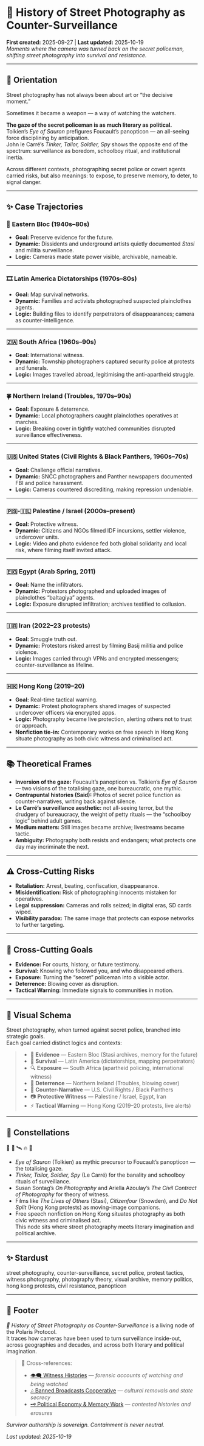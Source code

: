# 📸 History of Street Photography as Counter-Surveillance  
**First created:** 2025-09-27 | **Last updated:** 2025-10-19  
*Moments where the camera was turned back on the secret policeman, shifting street photography into survival and resistance.*  

---

## 🧿 Orientation  

Street photography has not always been about art or “the decisive moment.”  

Sometimes it became a weapon — a way of watching the watchers.  

**The gaze of the secret policeman is as much literary as political.**  
Tolkien’s *Eye of Sauron* prefigures Foucault’s panopticon — an all-seeing force disciplining by anticipation.  
John le Carré’s *Tinker, Tailor, Soldier, Spy* shows the opposite end of the spectrum: surveillance as boredom, schoolboy ritual, and institutional inertia.  

Across different contexts, photographing secret police or covert agents carried risks, but also meanings: to expose, to preserve memory, to deter, to signal danger.  

---

## ✨ Case Trajectories  

### 📸 **Eastern Bloc (1940s–80s)**  
- **Goal:** Preserve evidence for the future.  
- **Dynamic:** Dissidents and underground artists quietly documented *Stasi* and militia surveillance.  
- **Logic:** Cameras made state power visible, archivable, nameable.  

---

### 🎞️ **Latin America Dictatorships (1970s–80s)**  
- **Goal:** Map survival networks.  
- **Dynamic:** Families and activists photographed suspected plainclothes agents.  
- **Logic:** Building files to identify perpetrators of disappearances; camera as counter-intelligence.  

---

### 🇿🇦 **South Africa (1960s–90s)**  
- **Goal:** International witness.  
- **Dynamic:** Township photographers captured security police at protests and funerals.  
- **Logic:** Images travelled abroad, legitimising the anti-apartheid struggle.  

---

### 🍀 **Northern Ireland (Troubles, 1970s–90s)**  
- **Goal:** Exposure & deterrence.  
- **Dynamic:** Local photographers caught plainclothes operatives at marches.  
- **Logic:** Breaking cover in tightly watched communities disrupted surveillance effectiveness.  

---

### 🇺🇸 **United States (Civil Rights & Black Panthers, 1960s–70s)**  
- **Goal:** Challenge official narratives.  
- **Dynamic:** SNCC photographers and Panther newspapers documented FBI and police harassment.  
- **Logic:** Cameras countered discrediting, making repression undeniable.  

---

### 🇵🇸-🇮🇱 **Palestine / Israel (2000s–present)**  
- **Goal:** Protective witness.  
- **Dynamic:** Citizens and NGOs filmed IDF incursions, settler violence, undercover units.  
- **Logic:** Video and photo evidence fed both global solidarity and local risk, where filming itself invited attack.  

---

### 🇪🇬 **Egypt (Arab Spring, 2011)**  
- **Goal:** Name the infiltrators.  
- **Dynamic:** Protestors photographed and uploaded images of plainclothes “baltagiya” agents.  
- **Logic:** Exposure disrupted infiltration; archives testified to collusion.  

---

### 🇮🇷 **Iran (2022–23 protests)**  
- **Goal:** Smuggle truth out.  
- **Dynamic:** Protestors risked arrest by filming Basij militia and police violence.  
- **Logic:** Images carried through VPNs and encrypted messengers; counter-surveillance as lifeline.  

---

### 🇭🇰 **Hong Kong (2019–20)**  
- **Goal:** Real-time tactical warning.  
- **Dynamic:** Protest photographers shared images of suspected undercover officers via encrypted apps.  
- **Logic:** Photography became live protection, alerting others not to trust or approach.  
- **Nonfiction tie-in:** Contemporary works on free speech in Hong Kong situate photography as both civic witness and criminalised act.  

---

## 📚 Theoretical Frames  

- **Inversion of the gaze:** Foucault’s panopticon vs. Tolkien’s *Eye of Sauron* — two visions of the totalising gaze, one bureaucratic, one mythic.  
- **Contrapuntal histories (Said):** Photos of secret police function as counter-narratives, writing back against silence.  
- **Le Carré’s surveillance aesthetic:** not all-seeing terror, but the drudgery of bureaucracy, the weight of petty rituals — the “schoolboy logic” behind adult games.  
- **Medium matters:** Still images became archive; livestreams became tactic.  
- **Ambiguity:** Photography both resists and endangers; what protects one day may incriminate the next.  

---

## ⚠️ Cross-Cutting Risks  

- **Retaliation:** Arrest, beating, confiscation, disappearance.  
- **Misidentification:** Risk of photographing innocents mistaken for operatives.  
- **Legal suppression:** Cameras and rolls seized; in digital eras, SD cards wiped.  
- **Visibility paradox:** The same image that protects can expose networks to further targeting.  

---

## 🐝 Cross-Cutting Goals  

- **Evidence:** For courts, history, or future testimony.  
- **Survival:** Knowing who followed you, and who disappeared others.  
- **Exposure:** Turning the “secret” policeman into a visible actor.  
- **Deterrence:** Blowing cover as disruption.  
- **Tactical Warning:** Immediate signals to communities in motion.  

---

## 🪩 Visual Schema  

Street photography, when turned against secret police, branched into strategic goals.  
Each goal carried distinct logics and contexts:  

> - 📜 **Evidence** — Eastern Bloc (Stasi archives, memory for the future)  
> - 🧭 **Survival** — Latin America (dictatorships, mapping perpetrators)  
> - 🔍 **Exposure** — South Africa (apartheid policing, international witness)  
> - 🚨 **Deterrence** — Northern Ireland (Troubles, blowing cover)  
> - 📣 **Counter-Narrative** — U.S. Civil Rights / Black Panthers  
> - 📷 **Protective Witness** — Palestine / Israel, Egypt, Iran  
> - ⚡ **Tactical Warning** — Hong Kong (2019–20 protests, live alerts)  

---

## 🌌 Constellations  

🧿 📸 🛰️ 🔥 📖  

- *Eye of Sauron* (Tolkien) as mythic precursor to Foucault’s panopticon — the totalising gaze.  
- *Tinker, Tailor, Soldier, Spy* (Le Carré) for the banality and schoolboy rituals of surveillance.  
- Susan Sontag’s *On Photography* and Ariella Azoulay’s *The Civil Contract of Photography* for theory of witness.  
- Films like *The Lives of Others* (Stasi), *Citizenfour* (Snowden), and *Do Not Split* (Hong Kong protests) as moving-image companions.  
- Free speech nonfiction on Hong Kong situates photography as both civic witness and criminalised act.  
This node sits where street photography meets literary imagination and political archive.  

---

## ✨ Stardust  

street photography, counter-surveillance, secret police, protest tactics, witness photography, photography theory, visual archive, memory politics, hong kong protests, civil resistance, panopticon

---

## 🏮 Footer  

*📸 History of Street Photography as Counter-Surveillance* is a living node of the Polaris Protocol.  
It traces how cameras have been used to turn surveillance inside-out, across geographies and decades, and across both literary and political imagination.  

> 📡 Cross-references:
> 
> - [👁️‍🗨️ Witness Histories](../../🫀_Our_Hearts_Our_Minds/👁️‍🗨️_Witness_Historical_Casefiles/README.md) — *forensic accounts of watching and being watched*  
> - [🎶 Banned Broadcasts Cooperative](../../🪄_Expression_Of_Norms/🎶_Banned_Broadcasts_Cooperative/README.md) — *cultural removals and state secrecy*  
> - [🗝️ Political Economy & Memory Work](../../🐍_Ouroborotic_Violence/🗝️_Politics_Memory_Work/README.md) — *contested histories and erasures*  

*Survivor authorship is sovereign. Containment is never neutral.*  

_Last updated: 2025-10-19_  
